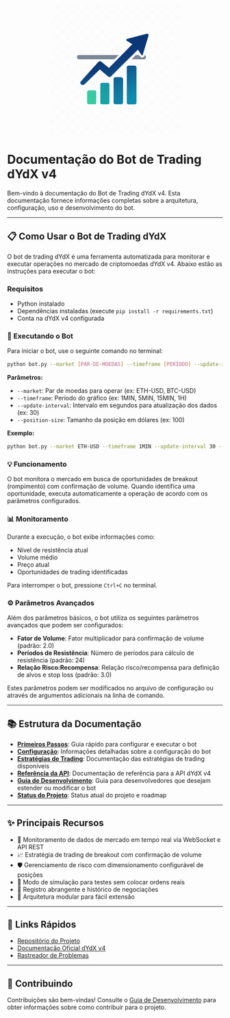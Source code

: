 <div align="center">
  <img src="logo.png" alt="dYdX Trading Bot Logo" width="300">
</div>

# Documentação do Bot de Trading dYdX v4

Bem-vindo à documentação do Bot de Trading dYdX v4. Esta documentação fornece informações completas sobre a arquitetura, configuração, uso e desenvolvimento do bot.

---

## 📋 Como Usar o Bot de Trading dYdX

O bot de trading dYdX é uma ferramenta automatizada para monitorar e executar operações no mercado de criptomoedas dYdX v4. Abaixo estão as instruções para executar o bot:

### Requisitos
* Python instalado
* Dependências instaladas (execute `pip install -r requirements.txt`)
* Conta na dYdX v4 configurada

### 🚀 Executando o Bot

Para iniciar o bot, use o seguinte comando no terminal:

```bash
python bot.py --market [PAR-DE-MOEDAS] --timeframe [PERÍODO] --update-interval [SEGUNDOS] --position-size [VALOR]
```

**Parâmetros:**
* `--market`: Par de moedas para operar (ex: ETH-USD, BTC-USD)
* `--timeframe`: Período do gráfico (ex: 1MIN, 5MIN, 15MIN, 1H)
* `--update-interval`: Intervalo em segundos para atualização dos dados (ex: 30)
* `--position-size`: Tamanho da posição em dólares (ex: 100)

**Exemplo:**
```bash
python bot.py --market ETH-USD --timeframe 1MIN --update-interval 30 --position-size 100
```

### 💡 Funcionamento
O bot monitora o mercado em busca de oportunidades de breakout (rompimento) com confirmação de volume. Quando identifica uma oportunidade, executa automaticamente a operação de acordo com os parâmetros configurados.

### 📊 Monitoramento
Durante a execução, o bot exibe informações como:
* Nível de resistência atual
* Volume médio
* Preço atual
* Oportunidades de trading identificadas

Para interromper o bot, pressione `Ctrl+C` no terminal.

### ⚙️ Parâmetros Avançados
Além dos parâmetros básicos, o bot utiliza os seguintes parâmetros avançados que podem ser configurados:

* **Fator de Volume**: Fator multiplicador para confirmação de volume (padrão: 2.0)
* **Períodos de Resistência**: Número de períodos para cálculo de resistência (padrão: 24)
* **Relação Risco:Recompensa**: Relação risco/recompensa para definição de alvos e stop loss (padrão: 3.0)

Estes parâmetros podem ser modificados no arquivo de configuração ou através de argumentos adicionais na linha de comando.

---

## 📚 Estrutura da Documentação

* **[Primeiros Passos](guides/getting-started.md)**: Guia rápido para configurar e executar o bot
* **[Configuração](guides/configuration.md)**: Informações detalhadas sobre a configuração do bot
* **[Estratégias de Trading](guides/strategies.md)**: Documentação das estratégias de trading disponíveis
* **[Referência da API](api/README.md)**: Documentação de referência para a API dYdX v4
* **[Guia de Desenvolvimento](development/README.md)**: Guia para desenvolvedores que desejam estender ou modificar o bot
* **[Status do Projeto](development/status.md)**: Status atual do projeto e roadmap

---

## ✨ Principais Recursos

* 📡 Monitoramento de dados de mercado em tempo real via WebSocket e API REST
* 📈 Estratégia de trading de breakout com confirmação de volume
* 🛡️ Gerenciamento de risco com dimensionamento configurável de posições
* 🧪 Modo de simulação para testes sem colocar ordens reais
* 📝 Registro abrangente e histórico de negociações
* 🧩 Arquitetura modular para fácil extensão

---

## 🔗 Links Rápidos

* [Repositório do Projeto](https://github.com/yourusername/dydx_automate)
* [Documentação Oficial dYdX v4](https://docs.dydx.exchange/)
* [Rastreador de Problemas](https://github.com/yourusername/dydx_automate/issues)

---

## 👥 Contribuindo

Contribuições são bem-vindas! Consulte o [Guia de Desenvolvimento](development/README.md) para obter informações sobre como contribuir para o projeto.
